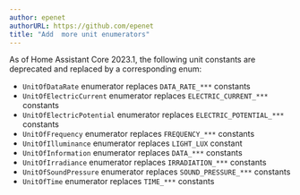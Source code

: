 ```yaml
---
author: epenet
authorURL: https://github.com/epenet
title: "Add  more unit enumerators"
---
```


As of Home Assistant Core 2023.1, the following unit constants are deprecated and replaced 
by a corresponding enum:

  - `UnitOfDataRate` enumerator replaces `DATA_RATE_***` constants
  - `UnitOfElectricCurrent` enumerator replaces `ELECTRIC_CURRENT_***` constants
  - `UnitOfElectricPotential` enumerator replaces `ELECTRIC_POTENTIAL_***` constants
  - `UnitOfFrequency` enumerator replaces `FREQUENCY_***` constants
  - `UnitOfIlluminance` enumerator replaces `LIGHT_LUX` constant
  - `UnitOfInformation` enumerator replaces `DATA_***` constants
  - `UnitOfIrradiance` enumerator replaces `IRRADIATION_***` constants
  - `UnitOfSoundPressure` enumerator replaces `SOUND_PRESSURE_***` constants
  - `UnitOfTime` enumerator replaces `TIME_***` constants
